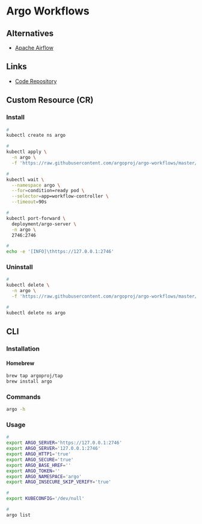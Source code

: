 # Argo Workflows

<!--
https://www.datarevenue.com/en-blog/airflow-vs-luigi-vs-argo-vs-mlflow-vs-kubeflow
-->

## Alternatives

- [Apache Airflow](/apache/apache-airflow.md)

## Links

- [Code Repository](https://github.com/argoproj/argo-workflows)

## Custom Resource (CR)

### Install

```sh
#
kubectl create ns argo

#
kubectl apply \
  -n argo \
  -f 'https://raw.githubusercontent.com/argoproj/argo-workflows/master/manifests/quick-start-postgres.yaml'

#
kubectl wait \
  --namespace argo \
  --for=condition=ready pod \
  --selector=app=workflow-controller \
  --timeout=90s

#
kubectl port-forward \
  deployment/argo-server \
  -n argo \
  2746:2746

#
echo -e '[INFO]\thttps://127.0.0.1:2746'
```

### Uninstall

```sh
#
kubectl delete \
  -n argo \
  -f 'https://raw.githubusercontent.com/argoproj/argo-workflows/master/manifests/quick-start-postgres.yaml'

#
kubectl delete ns argo
```

## CLI

### Installation

#### Homebrew

```sh
brew tap argoproj/tap
brew install argo
```

### Commands

```sh
argo -h
```

### Usage

```sh
#
export ARGO_SERVER='https://127.0.0.1:2746'
export ARGO_SERVER='127.0.0.1:2746'
export ARGO_HTTP1='true'
export ARGO_SECURE='true'
export ARGO_BASE_HREF=''
export ARGO_TOKEN=''
export ARGO_NAMESPACE='argo'
export ARGO_INSECURE_SKIP_VERIFY='true'

#
export KUBECONFIG='/dev/null'

#
argo list
```

<!--
#
argo lint ./pipelines/*.yaml

#
export GITHUB_SHA=''

argo submit ./pipelines/dl.yaml \
  --labels assign-part=p1,model=sentiment \
  -p notebook-name=Assignment_2_p1 \
  -p mlflow-experiment=np-dl-2-p1-sentiment \
  -p git-ref="${GITHUB_SHA}"
-->
